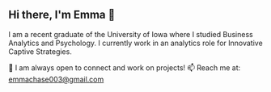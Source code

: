 ## Hi there, I'm Emma 👋
I am a recent graduate of the University of Iowa where I studied Business Analytics and Psychology. I currently work in an analytics role for Innovative Captive Strategies. 

💬 I am always open to connect and work on projects!
📫 Reach me at: emmachase003@gmail.com
<!--

**emma-chase/emma-chase** is a ✨ _special_ ✨ repository because its `README.md` (this file) appears on your GitHub profile.

Here are some ideas to get you started:

- 🔭 I’m currently working on ...
- 🌱 I’m currently learning ...
- 👯 I’m looking to collaborate on ...
- 🤔 I’m looking for help with ...
- 💬 Ask me about ...
- 📫 How to reach me: ...
- 😄 Pronouns: ...
- ⚡ Fun fact: ...
-->
